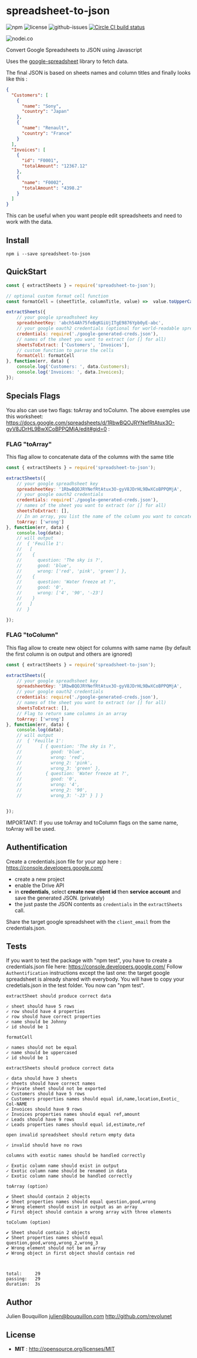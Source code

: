 # spreadsheet-to-json

![npm](https://img.shields.io/npm/v/spreadsheet-to-json.svg) ![license](https://img.shields.io/npm/l/spreadsheet-to-json.svg) ![github-issues](https://img.shields.io/github/issues/revolunet/spreadsheet-to-json.svg) [![Circle CI build status](https://circleci.com/gh/revolunet/spreadsheet-to-json.svg?style=svg)](https://circleci.com/gh/revolunet/spreadsheet-to-json)

![nodei.co](https://nodei.co/npm/spreadsheet-to-json.png?downloads=true&downloadRank=true&stars=true)

Convert Google Spreadsheets to JSON using Javascript

Uses the [google-spreadsheet](https://www.npmjs.com/package/google-spreadsheet) library to fetch data.

The final JSON is based on sheets names and column titles and finally looks like this :

```json
{
  "Customers": [
    {
      "name": "Sony",
      "country": "Japan"
    },
    {
      "name": "Renault",
      "country": "France"
    }
  ],
  "Invoices": [
    {
      "id": "F0001",
      "totalAmount": "12367.12"
    },
    {
      "name": "F0002",
      "totalAmount": "4398.2"
    }
  ]
}
```

This can be useful when you want people edit spreadsheets and need to work with the data.


## Install

`npm i --save spreadsheet-to-json`

## QuickStart

```js
const { extractSheets } = require('spreadsheet-to-json');

// optional custom format cell function
const formatCell = (sheetTitle, columnTitle, value) =>  value.toUpperCase();

extractSheets({
    // your google spreadhsheet key
    spreadsheetKey: 'abch54Ah75feBqKGiUjITgE9876Ypb0yE-abc',
    // your google oauth2 credentials (optional for world-readable spreadsheets)
    credentials: require('./google-generated-creds.json'),
    // names of the sheet you want to extract (or [] for all)
    sheetsToExtract: ['Customers', 'Invoices'],
    // custom function to parse the cells
    formatCell: formatCell
}, function(err, data) {
    console.log('Customers: ', data.Customers);
    console.log('Invoices: ', data.Invoices);
});

```

## Specials Flags
You also can use two flags: toArray and toColumn.
The above exemples use this worksheet: https://docs.google.com/spreadsheets/d/1RbwBQOJRYNefRtAtux3O-gyV8JDrHL9BwXCoBPPQMjA/edit#gid=0 :


### FLAG "toArray"
This flag allow to concatenate data of the columns with the same title
```js
const { extractSheets } = require('spreadsheet-to-json');

extractSheets({
    // your google spreadhsheet key
    spreadsheetKey: '1RbwBQOJRYNefRtAtux3O-gyV8JDrHL9BwXCoBPPQMjA',
    // your google oauth2 credentials
    credentials: require('./google-generated-creds.json'),
    // names of the sheet you want to extract (or [] for all)
    sheetsToExtract: [],
    // In an array, you list the name of the column you want to concatenate
    toArray: ['wrong']
}, function(err, data) {
    console.log(data);
    // will output 
    //  { 'Feuille 1': 
    //   [
    //    {
    //      question: 'The sky is ?', 
    //      good: 'blue',
    //      wrong: ['red', 'pink', 'green'] },
    //    { 
    //      question: 'Water freeze at ?',
    //      good: '0',
    //      wrong: ['4', '90', '-23']
    //    } 
    //   ]
    //  }

});

```

### FLAG "toColumn"
This flag allow to create new object for columns with same name (by default the first column is on output and others are ignored)
```js
const { extractSheets } = require('spreadsheet-to-json');

extractSheets({
    // your google spreadhsheet key
    spreadsheetKey: '1RbwBQOJRYNefRtAtux3O-gyV8JDrHL9BwXCoBPPQMjA',
    // your google oauth2 credentials
    credentials: require('./google-generated-creds.json'),
    // names of the sheet you want to extract (or [] for all)
    sheetsToExtract: [],
    // Flag to return same columns in an array
    toArray: ['wrong']
}, function(err, data) {
    console.log(data);
    // will output 
    //  { 'Feuille 1': 
    //       [ { question: 'The sky is ?',
    //           good: 'blue',
    //           wrong: 'red',
    //           wrong_2: 'pink',
    //           wrong_3: 'green' },
    //         { question: 'Water freeze at ?',
    //           good: '0',
    //           wrong: '4',
    //           wrong_2: '90',
    //           wrong_3: '-23' } ] }


});

```

IMPORTANT: If you use toArray and toColumn flags on the same name, toArray will be used.


## Authentification

Create a credentials.json file for your app here : https://console.developers.google.com/

 - create a new project
 - enable the Drive API
 - in **credentials**, select **create new client id** then **service account** and save the generated JSON. (privately)
 - the just paste the JSON contents as `credentials` in the `extractSheets` call.

Share the target google spreadsheet with the `client_email` from the credentials.json.


## Tests

If you want to test the package with "npm test", you have to create a credentials.json file here: https://console.developers.google.com/
Follow `Authentification` instructions except the last one: the target google spreadsheet is already shared with everybody.
You will have to copy your credetials.json in the test folder.
You now can "npm test".


```
extractSheet should produce correct data

✓ sheet should have 5 rows
✓ row should have 4 properties
✓ row should have correct properties
✓ name should be Johnny
✓ id should be 1

formatCell

✓ names should not be equal
✓ name should be uppercased
✓ id should be 1

extractSheets should produce correct data

✓ data should have 3 sheets
✓ sheets should have correct names
✓ Private sheet should not be exported
✓ Customers should have 5 rows
✓ Customers properties names should equal id,name,location,Exotic_ Col-NAME
✓ Invoices should have 9 rows
✓ Invoices properties names should equal ref,amount
✓ Leads should have 9 rows
✓ Leads properties names should equal id,estimate,ref

open invalid spreadsheet should return empty data

✓ invalid should have no rows

columns with exotic names should be handled correctly

✓ Exotic column name should exist in output
✓ Exotic column name should be renamed in data
✓ Exotic column name should be handled correctly

toArray (option)

✔ Sheet should contain 2 objects
✔ Sheet properties names should equal question,good,wrong
✔ Wrong element should exist in output as an array
✔ First object should contain a wrong array with three elements

toColumn (option)

✔ Sheet should contain 2 objects
✔ Sheet properties names should equal question,good,wrong,wrong_2,wrong_3
✔ Wrong element should not be an array
✔ Wrong object in first object should contain red



total:     29
passing:   29
duration:  3s
```


## Author

Julien Bouquillon <julien@bouquillon.com> http://github.com/revolunet

## License

 - **MIT** : http://opensource.org/licenses/MIT
